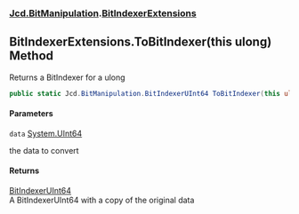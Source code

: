 ### [Jcd.BitManipulation](Jcd.BitManipulation.md 'Jcd.BitManipulation').[BitIndexerExtensions](Jcd.BitManipulation.BitIndexerExtensions.md 'Jcd.BitManipulation.BitIndexerExtensions')

## BitIndexerExtensions.ToBitIndexer(this ulong) Method

Returns a BitIndexer for a ulong

```csharp
public static Jcd.BitManipulation.BitIndexerUInt64 ToBitIndexer(this ulong data);
```
#### Parameters

<a name='Jcd.BitManipulation.BitIndexerExtensions.ToBitIndexer(thisulong).data'></a>

`data` [System.UInt64](https://docs.microsoft.com/en-us/dotnet/api/System.UInt64 'System.UInt64')

the data to convert

#### Returns
[BitIndexerUInt64](Jcd.BitManipulation.BitIndexerUInt64.md 'Jcd.BitManipulation.BitIndexerUInt64')  
A BitIndexerUInt64 with a copy of the original data